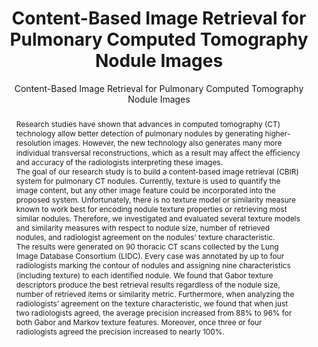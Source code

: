 ---
layout: paper
subtitle: Content-Based Image Retrieval for Pulmonary Computed Tomography Nodule Images
title: Content-Based Image Retrieval for Pulmonary Computed Tomography Nodule Images
published: 
  - name: SPIE Medical Imaging 2007 
    files:
      - name: PDF
        link: /papers/SPIE_Lam_January21_2007.pdf
authors:
  - name: Michael Lam
    link: http://freearrow.com/
  - name: Tim Disney 
    link: http://disnetdev.com/
  - name: Mailan Pham
    link: #
  - name: Daniela Raicu
    link: http://facweb.cs.depaul.edu/Dstan/
  - name: Jacob Furst
    link: http://www.cdm.depaul.edu/people/pages/facultyinfo.aspx?fid=365
  - name: Ruchaneewan Susomboon
    link: http://www.informatik.uni-trier.de/~ley/db/indices/a-tree/s/Susomboon:Ruchaneewan.html
abstract: 
  Research studies have shown that advances in computed tomography (CT) technology allow better detection of
  pulmonary nodules by generating higher-resolution images.  However, the new technology also generates many
  more  individual  transversal  reconstructions,  which  as  a  result  may  aﬀect  the  eﬃciency  and  accuracy  of  the
  radiologists interpreting these images.


  The  goal  of  our  research  study  is  to  build  a  content-based  image  retrieval  (CBIR)  system  for  pulmonary
  CT nodules.  Currently,  texture is used to quantify the image content,  but any other image feature could be
  incorporated into the proposed system.  Unfortunately, there is no texture model or similarity measure known to
  work best for encoding nodule texture properties or retrieving most similar nodules.  Therefore, we investigated
  and evaluated several texture models and similarity measures with respect to nodule size, number of retrieved
  nodules, and radiologist agreement on the nodules’ texture characteristic.


  The  results  were  generated  on  90  thoracic  CT  scans  collected  by  the  Lung  Image  Database  Consortium
  (LIDC).  Every  case  was  annotated  by  up  to  four  radiologists  marking  the  contour  of  nodules  and  assigning
  nine  characteristics  (including  texture)  to  each  identiﬁed  nodule.   We  found  that  Gabor  texture  descriptors
  produce the best retrieval results regardless of the nodule size, number of retrieved items or similarity metric.
  Furthermore, when analyzing the radiologists’ agreement on the texture characteristic, we found that when just
  two radiologists agreed, the average precision increased from 88% to 96% for both Gabor and Markov texture
  features.  Moreover, once three or four radiologists agreed the precision increased to nearly 100%.
---